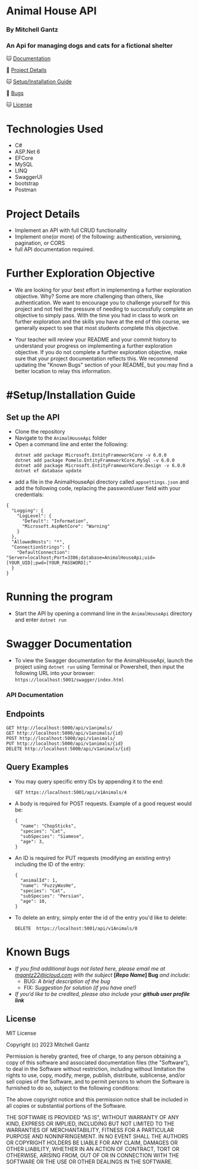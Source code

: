 # Animal House API
### By Mitchell Gantz

### An Api for managing dogs and cats for a fictional shelter  

🐱 [Documentation](#api-documentation)

🐶 [Project Details](#project-details)

🐱 [Setup/Installation Guide](#setup/installation-guide)

🐶 [Bugs](#known-bugs)

🐱 [License](#license)


# Technologies Used

   * C#
   * ASP.Net 6
   * EFCore
   * MySQL
   * LINQ
   * SwaggerUI
   * bootstrap
   * Postman

# Project Details
* Implement an API with full CRUD functionality
* Implement one(or more) of the following: authentication, versioning, pagination, or CORS
* full API documentation required.

# Further Exploration Objective
* We are looking for your best effort in implementing a further exploration objective. Why? Some are more challenging than others, like authentication. We want to encourage you to challenge yourself for this project and not feel the pressure of needing to successfully complete an objective to simply pass. With the time you had in class to work on further exploration and the skills you have at the end of this course, we generally expect to see that most students complete this objective.

* Your teacher will review your README and your commit history to understand your progress on implementing a further exploration objective. If you do not complete a further exploration objective, make sure that your project documentation reflects this. We recommend updating the "Known Bugs" section of your README, but you may find a better location to relay this information.

# #Setup/Installation Guide
 
## Set up the API
* Clone the repository 
* Navigate to the `AnimalHouseApi` folder
* Open a command line and enter the following:
  ```
  dotnet add package Microsoft.EntityFrameworkCore -v 6.0.0
  dotnet add package Pomelo.EntityFrameworkCore.MySql -v 6.0.0
  dotnet add package Microsoft.EntityFrameworkCore.Design -v 6.0.0
  dotnet ef database update
  ```
* add a file in the AnimalHouseApi directory called `appsettings.json` and add the following code, replacing the password/user field with your credentials:
```
{
  "Logging": {
    "LogLevel": {
      "Default": "Information",
      "Microsoft.AspNetCore": "Warning"
    }
  },
  "AllowedHosts": "*",
  "ConnectionStrings": {
    "DefaultConnection": "Server=localhost;Port=3306;database=AnimalHouseApi;uid=[YOUR_UID];pwd=[YOUR_PASSWORD];"
  }
}
```

# Running the program
* Start the API by opening a command line in the `AnimalHouseApi` directory and enter `dotnet run`

#  Swagger Documentation 
* To view the Swagger documentation for the AnimalHouseApi, launch the project using `dotnet run` using Terminal or Powershell, then input the following URL into your browser: `https://localhost:5001/swagger/index.html`


### API Documentation

## Endpoints
```
GET http://localhost:5000/api/v1animals/
GET http://localhost:5000/api/v1animals/{id}
POST http://localhost:5000/api/v1animals/
PUT http://localhost:5000/api/v1animals/{id}
DELETE http://localhost:5000/api/v1animals/{id}
```
    
## Query Examples
  
  * You may query specific entry IDs by appending it to the end:
      ```
      GET https://localhost:5001/api/v1Animals/4
      ```

  * A body is required for POST requests. Example of a good request would be:
      ```
      { 
        "name": "ChopSticks",
        "species": "Cat",
        "subSpecies": "Siamese",
        "age": 3,
      }
      ```
  * An ID is required for PUT requests (modifying an existing entry) including the ID of the entry:
      ```
      {
        "animalId": 1,
        "name": "FuzzyWasHe",
        "species": "Cat",
        "subSpecies": "Persian",
        "age": 10,
      }
      ```
  * To delete an entry, simply enter the id of the entry you'd like to delete:
      ```
      DELETE  https://localhost:5001/api/v1Animals/8
      ```

# Known Bugs

- _If you find additional bugs not listed here, please email me at mgantz22@icloud.com with the subject_ **[_Repo Name_] Bug** _and include:_
  - BUG: _A brief description of the bug_
  - FIX: _Suggestion for solution (if you have one!)_
- _If you'd like to be credited, please also include your_ **_github user profile link_**


## License

MIT License

Copyright (c) 2023 Mitchell Gantz 

Permission is hereby granted, free of charge, to any person obtaining a copy of this software and associated documentation files (the "Software"), to deal in the Software without restriction, including without limitation the rights to use, copy, modify, merge, publish, distribute, sublicense, and/or sell copies of the Software, and to permit persons to whom the Software is furnished to do so, subject to the following conditions:

The above copyright notice and this permission notice shall be included in all copies or substantial portions of the Software.

THE SOFTWARE IS PROVIDED "AS IS", WITHOUT WARRANTY OF ANY KIND, EXPRESS OR IMPLIED, INCLUDING BUT NOT LIMITED TO THE WARRANTIES OF MERCHANTABILITY, FITNESS FOR A PARTICULAR PURPOSE AND NONINFRINGEMENT. IN NO EVENT SHALL THE AUTHORS OR COPYRIGHT HOLDERS BE LIABLE FOR ANY CLAIM, DAMAGES OR OTHER LIABILITY, WHETHER IN AN ACTION OF CONTRACT, TORT OR OTHERWISE, ARISING FROM, OUT OF OR IN CONNECTION WITH THE SOFTWARE OR THE USE OR OTHER DEALINGS IN THE SOFTWARE.